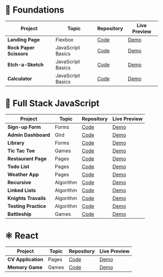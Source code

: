 # 🎈 Foundations

| Project                 | Topic             | Repository                                                                             | Live Preview                                                                           |
|-------------------------|-------------------|----------------------------------------------------------------------------------------|----------------------------------------------------------------------------------------|
| **Landing Page**        | Flexbox           | [Code](https://github.com/huynguyen2110/my-odin-project/tree/main/landing-page)        | [Demo](https://huynguyen2110.github.io/my-odin-project/landing-page/index.html)        |
| **Rock Paper Scissors** | JavaScript Basics | [Code](https://github.com/huynguyen2110/my-odin-project/tree/main/rock-paper-scissors) | [Demo](https://huynguyen2110.github.io/my-odin-project/rock-paper-scissors/index.html) |
| **Etch-a-Sketch**       | JavaScript Basics | [Code](https://github.com/huynguyen2110/my-odin-project/tree/main/etch-a-sketch)       | [Demo](https://huynguyen2110.github.io/my-odin-project/etch-a-sketch/index.html)       |
| **Calculator**          | JavaScript Basics | [Code](https://github.com/huynguyen2110/my-odin-project/tree/main/calculator)          | [Demo](https://huynguyen2110.github.io/my-odin-project/calculator/index.html)          |

# 🚀 Full Stack JavaScript

| Project              | Topic     | Repository                                                                          | Live Preview                                                                  |
|----------------------|-----------|-------------------------------------------------------------------------------------|-------------------------------------------------------------------------------|
| **Sign-up Form**     | Forms     | [Code](https://github.com/huynguyen2110/my-odin-project/tree/main/signup-form)      | [Demo](https://huynguyen2110.github.io/my-odin-project/signup-form/)          |
| **Admin Dashboard**  | Gird      | [Code](https://github.com/huynguyen2110/my-odin-project/tree/main/admin-dashboard)  | [Demo](https://huynguyen2110.github.io/my-odin-project/admin-dashboard/)      |
| **Library**          | Forms     | [Code](https://github.com/huynguyen2110/my-odin-project/tree/main/library)          | [Demo](https://huynguyen2110.github.io/my-odin-project/library/)              |
| **Tic Tac Toe**      | Games     | [Code](https://github.com/huynguyen2110/my-odin-project/tree/main/tic-tac-toe)      | [Demo](https://huynguyen2110.github.io/my-odin-project/tic-tac-toe/)          |
| **Restaurant Page**  | Pages     | [Code](https://github.com/huynguyen2110/my-odin-project/tree/main/restaurant-page)  | [Demo](https://huynguyen2110.github.io/my-odin-project/restaurant-page/dist/) |
| **Todo List**        | Pages     | [Code](https://github.com/huynguyen2110/my-odin-project/tree/main/todo-list)        | [Demo](https://huynguyen2110.github.io/my-odin-project/todo-list/dist/)       |
| **Weather App**      | Pages     | [Code](https://github.com/huynguyen2110/my-odin-project/tree/main/weather-app)      | [Demo](https://huynguyen2110.github.io/my-odin-project/weather-app/)          |
| **Recursive**        | Algorithm | [Code](https://github.com/huynguyen2110/my-odin-project/tree/main/recursive)        | [Demo]()                                                                      |
| **Linked Lists**     | Algorithm | [Code](https://github.com/huynguyen2110/my-odin-project/tree/main/linkedList)       | [Demo]()                                                                      |
| **Knights Travails** | Algorithm | [Code](https://github.com/huynguyen2110/my-odin-project/tree/main/knights-travails) | [Demo]()                                                                      |
| **Testing Practice** | Algorithm | [Code](https://github.com/huynguyen2110/my-odin-project/tree/main/testing-practice) | [Demo]()                                                                      |
| **Battleship**       | Games     | [Code](https://github.com/huynguyen2110/my-odin-project/tree/main/battleship)       | [Demo](https://huynguyen2110.github.io/my-odin-project/battleship/)           |


# ⚛️ React

| Project                 | Topic | Repository                                                                             | Live Preview                                                                           |
|-------------------------|-------|----------------------------------------------------------------------------------------|----------------------------------------------------------------------------------------|
| **CV Application**        | Pages | [Code](https://github.com/huynguyen2110/my-odin-project/tree/main/cv-application)        | [Demo](https://cv-application-one-zeta.vercel.app/)        |
| **Memory Game**        | Games | [Code](https://github.com/huynguyen2110/my-odin-project/tree/main/memory-card)        | [Demo](https://memory-card-mocha-kappa.vercel.app/)        |


